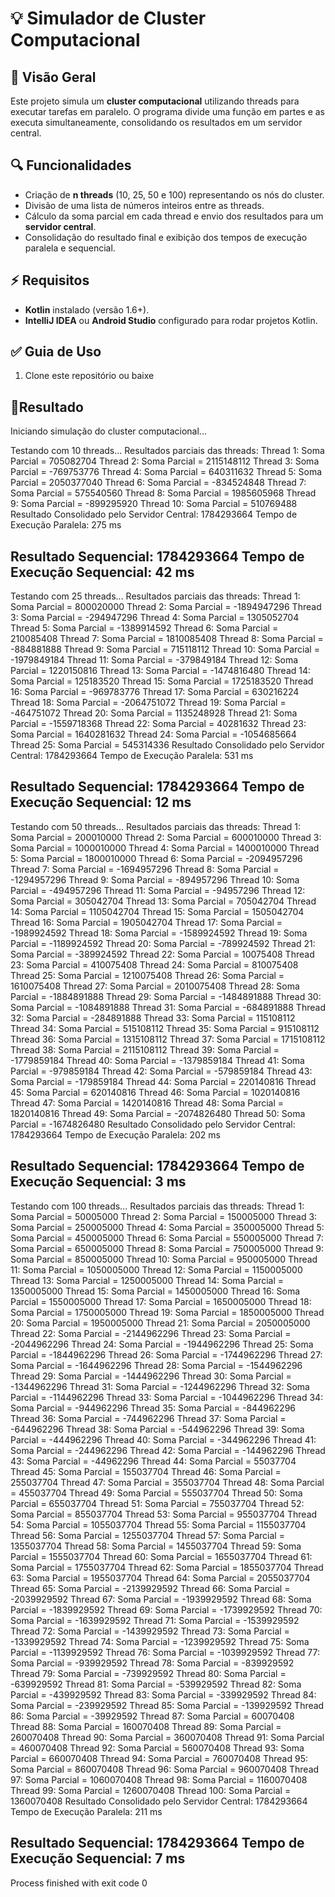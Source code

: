 # 💡 Simulador de Cluster Computacional

## 🎡 **Visão Geral**
Este projeto simula um **cluster computacional** utilizando threads para executar tarefas em paralelo. O programa divide uma função em partes e as executa simultaneamente, consolidando os resultados em um servidor central.

## 🔍 **Funcionalidades**
- Criação de **n threads** (10, 25, 50 e 100) representando os nós do cluster.
- Divisão de uma lista de números inteiros entre as threads.
- Cálculo da soma parcial em cada thread e envio dos resultados para um **servidor central**.
- Consolidação do resultado final e exibição dos tempos de execução paralela e sequencial.

## ⚡ **Requisitos**
- **Kotlin** instalado (versão 1.6+).
- **IntelliJ IDEA** ou **Android Studio** configurado para rodar projetos Kotlin.

## ✅ **Guia de Uso**
1. Clone este repositório ou baixe

## 📶Resultado
Iniciando simulação do cluster computacional...

Testando com 10 threads...
Resultados parciais das threads:
Thread 1: Soma Parcial = 705082704
Thread 2: Soma Parcial = 2115148112
Thread 3: Soma Parcial = -769753776
Thread 4: Soma Parcial = 640311632
Thread 5: Soma Parcial = 2050377040
Thread 6: Soma Parcial = -834524848
Thread 7: Soma Parcial = 575540560
Thread 8: Soma Parcial = 1985605968
Thread 9: Soma Parcial = -899295920
Thread 10: Soma Parcial = 510769488
Resultado Consolidado pelo Servidor Central: 1784293664
Tempo de Execução Paralela: 275 ms

Resultado Sequencial: 1784293664
Tempo de Execução Sequencial: 42 ms
----------------------------------------------------

Testando com 25 threads...
Resultados parciais das threads:
Thread 1: Soma Parcial = 800020000
Thread 2: Soma Parcial = -1894947296
Thread 3: Soma Parcial = -294947296
Thread 4: Soma Parcial = 1305052704
Thread 5: Soma Parcial = -1389914592
Thread 6: Soma Parcial = 210085408
Thread 7: Soma Parcial = 1810085408
Thread 8: Soma Parcial = -884881888
Thread 9: Soma Parcial = 715118112
Thread 10: Soma Parcial = -1979849184
Thread 11: Soma Parcial = -379849184
Thread 12: Soma Parcial = 1220150816
Thread 13: Soma Parcial = -1474816480
Thread 14: Soma Parcial = 125183520
Thread 15: Soma Parcial = 1725183520
Thread 16: Soma Parcial = -969783776
Thread 17: Soma Parcial = 630216224
Thread 18: Soma Parcial = -2064751072
Thread 19: Soma Parcial = -464751072
Thread 20: Soma Parcial = 1135248928
Thread 21: Soma Parcial = -1559718368
Thread 22: Soma Parcial = 40281632
Thread 23: Soma Parcial = 1640281632
Thread 24: Soma Parcial = -1054685664
Thread 25: Soma Parcial = 545314336
Resultado Consolidado pelo Servidor Central: 1784293664
Tempo de Execução Paralela: 531 ms

Resultado Sequencial: 1784293664
Tempo de Execução Sequencial: 12 ms
----------------------------------------------------

Testando com 50 threads...
Resultados parciais das threads:
Thread 1: Soma Parcial = 200010000
Thread 2: Soma Parcial = 600010000
Thread 3: Soma Parcial = 1000010000
Thread 4: Soma Parcial = 1400010000
Thread 5: Soma Parcial = 1800010000
Thread 6: Soma Parcial = -2094957296
Thread 7: Soma Parcial = -1694957296
Thread 8: Soma Parcial = -1294957296
Thread 9: Soma Parcial = -894957296
Thread 10: Soma Parcial = -494957296
Thread 11: Soma Parcial = -94957296
Thread 12: Soma Parcial = 305042704
Thread 13: Soma Parcial = 705042704
Thread 14: Soma Parcial = 1105042704
Thread 15: Soma Parcial = 1505042704
Thread 16: Soma Parcial = 1905042704
Thread 17: Soma Parcial = -1989924592
Thread 18: Soma Parcial = -1589924592
Thread 19: Soma Parcial = -1189924592
Thread 20: Soma Parcial = -789924592
Thread 21: Soma Parcial = -389924592
Thread 22: Soma Parcial = 10075408
Thread 23: Soma Parcial = 410075408
Thread 24: Soma Parcial = 810075408
Thread 25: Soma Parcial = 1210075408
Thread 26: Soma Parcial = 1610075408
Thread 27: Soma Parcial = 2010075408
Thread 28: Soma Parcial = -1884891888
Thread 29: Soma Parcial = -1484891888
Thread 30: Soma Parcial = -1084891888
Thread 31: Soma Parcial = -684891888
Thread 32: Soma Parcial = -284891888
Thread 33: Soma Parcial = 115108112
Thread 34: Soma Parcial = 515108112
Thread 35: Soma Parcial = 915108112
Thread 36: Soma Parcial = 1315108112
Thread 37: Soma Parcial = 1715108112
Thread 38: Soma Parcial = 2115108112
Thread 39: Soma Parcial = -1779859184
Thread 40: Soma Parcial = -1379859184
Thread 41: Soma Parcial = -979859184
Thread 42: Soma Parcial = -579859184
Thread 43: Soma Parcial = -179859184
Thread 44: Soma Parcial = 220140816
Thread 45: Soma Parcial = 620140816
Thread 46: Soma Parcial = 1020140816
Thread 47: Soma Parcial = 1420140816
Thread 48: Soma Parcial = 1820140816
Thread 49: Soma Parcial = -2074826480
Thread 50: Soma Parcial = -1674826480
Resultado Consolidado pelo Servidor Central: 1784293664
Tempo de Execução Paralela: 202 ms

Resultado Sequencial: 1784293664
Tempo de Execução Sequencial: 3 ms
----------------------------------------------------

Testando com 100 threads...
Resultados parciais das threads:
Thread 1: Soma Parcial = 50005000
Thread 2: Soma Parcial = 150005000
Thread 3: Soma Parcial = 250005000
Thread 4: Soma Parcial = 350005000
Thread 5: Soma Parcial = 450005000
Thread 6: Soma Parcial = 550005000
Thread 7: Soma Parcial = 650005000
Thread 8: Soma Parcial = 750005000
Thread 9: Soma Parcial = 850005000
Thread 10: Soma Parcial = 950005000
Thread 11: Soma Parcial = 1050005000
Thread 12: Soma Parcial = 1150005000
Thread 13: Soma Parcial = 1250005000
Thread 14: Soma Parcial = 1350005000
Thread 15: Soma Parcial = 1450005000
Thread 16: Soma Parcial = 1550005000
Thread 17: Soma Parcial = 1650005000
Thread 18: Soma Parcial = 1750005000
Thread 19: Soma Parcial = 1850005000
Thread 20: Soma Parcial = 1950005000
Thread 21: Soma Parcial = 2050005000
Thread 22: Soma Parcial = -2144962296
Thread 23: Soma Parcial = -2044962296
Thread 24: Soma Parcial = -1944962296
Thread 25: Soma Parcial = -1844962296
Thread 26: Soma Parcial = -1744962296
Thread 27: Soma Parcial = -1644962296
Thread 28: Soma Parcial = -1544962296
Thread 29: Soma Parcial = -1444962296
Thread 30: Soma Parcial = -1344962296
Thread 31: Soma Parcial = -1244962296
Thread 32: Soma Parcial = -1144962296
Thread 33: Soma Parcial = -1044962296
Thread 34: Soma Parcial = -944962296
Thread 35: Soma Parcial = -844962296
Thread 36: Soma Parcial = -744962296
Thread 37: Soma Parcial = -644962296
Thread 38: Soma Parcial = -544962296
Thread 39: Soma Parcial = -444962296
Thread 40: Soma Parcial = -344962296
Thread 41: Soma Parcial = -244962296
Thread 42: Soma Parcial = -144962296
Thread 43: Soma Parcial = -44962296
Thread 44: Soma Parcial = 55037704
Thread 45: Soma Parcial = 155037704
Thread 46: Soma Parcial = 255037704
Thread 47: Soma Parcial = 355037704
Thread 48: Soma Parcial = 455037704
Thread 49: Soma Parcial = 555037704
Thread 50: Soma Parcial = 655037704
Thread 51: Soma Parcial = 755037704
Thread 52: Soma Parcial = 855037704
Thread 53: Soma Parcial = 955037704
Thread 54: Soma Parcial = 1055037704
Thread 55: Soma Parcial = 1155037704
Thread 56: Soma Parcial = 1255037704
Thread 57: Soma Parcial = 1355037704
Thread 58: Soma Parcial = 1455037704
Thread 59: Soma Parcial = 1555037704
Thread 60: Soma Parcial = 1655037704
Thread 61: Soma Parcial = 1755037704
Thread 62: Soma Parcial = 1855037704
Thread 63: Soma Parcial = 1955037704
Thread 64: Soma Parcial = 2055037704
Thread 65: Soma Parcial = -2139929592
Thread 66: Soma Parcial = -2039929592
Thread 67: Soma Parcial = -1939929592
Thread 68: Soma Parcial = -1839929592
Thread 69: Soma Parcial = -1739929592
Thread 70: Soma Parcial = -1639929592
Thread 71: Soma Parcial = -1539929592
Thread 72: Soma Parcial = -1439929592
Thread 73: Soma Parcial = -1339929592
Thread 74: Soma Parcial = -1239929592
Thread 75: Soma Parcial = -1139929592
Thread 76: Soma Parcial = -1039929592
Thread 77: Soma Parcial = -939929592
Thread 78: Soma Parcial = -839929592
Thread 79: Soma Parcial = -739929592
Thread 80: Soma Parcial = -639929592
Thread 81: Soma Parcial = -539929592
Thread 82: Soma Parcial = -439929592
Thread 83: Soma Parcial = -339929592
Thread 84: Soma Parcial = -239929592
Thread 85: Soma Parcial = -139929592
Thread 86: Soma Parcial = -39929592
Thread 87: Soma Parcial = 60070408
Thread 88: Soma Parcial = 160070408
Thread 89: Soma Parcial = 260070408
Thread 90: Soma Parcial = 360070408
Thread 91: Soma Parcial = 460070408
Thread 92: Soma Parcial = 560070408
Thread 93: Soma Parcial = 660070408
Thread 94: Soma Parcial = 760070408
Thread 95: Soma Parcial = 860070408
Thread 96: Soma Parcial = 960070408
Thread 97: Soma Parcial = 1060070408
Thread 98: Soma Parcial = 1160070408
Thread 99: Soma Parcial = 1260070408
Thread 100: Soma Parcial = 1360070408
Resultado Consolidado pelo Servidor Central: 1784293664
Tempo de Execução Paralela: 211 ms

Resultado Sequencial: 1784293664
Tempo de Execução Sequencial: 7 ms
----------------------------------------------------


Process finished with exit code 0
